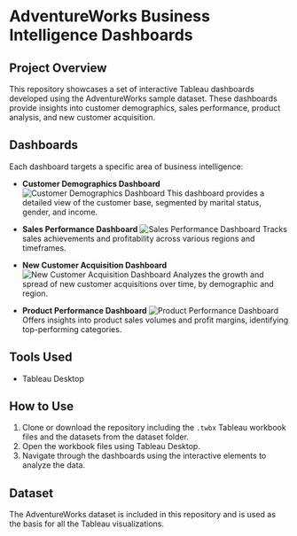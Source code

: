 # AdventureWorks Business Intelligence Dashboards

## Project Overview
This repository showcases a set of interactive Tableau dashboards developed using the AdventureWorks sample dataset. These dashboards provide insights into customer demographics, sales performance, product analysis, and new customer acquisition.

## Dashboards
Each dashboard targets a specific area of business intelligence:

- **Customer Demographics Dashboard**
  ![Customer Demographics Dashboard](Customer%20Demographics%20Dashboard.png)
  This dashboard provides a detailed view of the customer base, segmented by marital status, gender, and income.

- **Sales Performance Dashboard**
  ![Sales Performance Dashboard](Sales%20Performance%20Dashboard.png)
  Tracks sales achievements and profitability across various regions and timeframes.

- **New Customer Acquisition Dashboard**
  ![New Customer Acquisition Dashboard](New%20Customer%20Acquisition%20Dashboard.png)
  Analyzes the growth and spread of new customer acquisitions over time, by demographic and region.

- **Product Performance Dashboard**
  ![Product Performance Dashboard](Product%20Performance%20Dashboard.png)
  Offers insights into product sales volumes and profit margins, identifying top-performing categories.
## Tools Used
- Tableau Desktop

## How to Use
1. Clone or download the repository including the `.twbx` Tableau workbook files and the datasets from the dataset folder.
2. Open the workbook files using Tableau Desktop.
3. Navigate through the dashboards using the interactive elements to analyze the data.

## Dataset
The AdventureWorks dataset is included in this repository and is used as the basis for all the Tableau visualizations.


